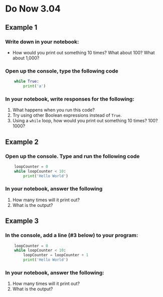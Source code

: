 # Do Now 3.04

## Example 1

### Write down in your notebook:

* How would you print out something 10 times? What about 100? What about 1,000?

### Open up the console, type the following code

```python
    while True:
        print('a')
 ```

### In your notebook, write responses for the following:

1. What happens when you run this code?
2. Try using other Boolean expressions instead of `True`.
3. Using a `while` loop, how would you print out something 10 times? 100? 1000?

## Example 2

### Open up the console. Type and run the following code

```python
    loopCounter = 0
    while loopCounter < 10:
        print('Hello World')
```

### In your notebook, answer the following

1. How many times will it print out?
2. What is the output?

## Example 3

### In the console, add a line (#3 below) to your program:

```python
    loopCounter = 0
    while loopCounter < 10:
        loopCounter = loopCounter + 1
        print('Hello World')
```

### In your notebook, answer the following:

1. How many times will it print out?
2. What is the output?
